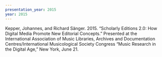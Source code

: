 ```yaml
---
presentation_year: 2015
year: 2015
---
```


Kepper, Johannes, and Richard Sänger. 2015. “Scholarly Editions 2.0: How Digital Media Promote New Editorial Concepts.” Presented at the International Association of Music Libraries, Archives and Documentation Centres/International Musicological Society Congress “Music Research in the Digital Age,” New York, June 21.